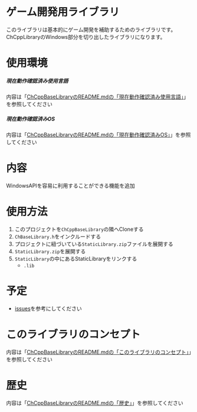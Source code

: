 # ゲーム開発用ライブラリ

このライブラリは基本的にゲーム開発を補助するためのライブラリです。<br>
ChCppLibraryのWindows部分を切り出したライブラリになります。

# 使用環境

##### 現在動作確認済み使用言語

内容は「[ChCppBaseLibraryのREADME.mdの「現在動作確認済み使用言語」](https://github.com/Chronoss0518/ChCppWinLibrary/blob/master/README.md)」を参照してください

##### 現在動作確認済みOS

内容は「[ChCppBaseLibraryのREADME.mdの「現在動作確認済みOS」](https://github.com/Chronoss0518/ChCppWinLibrary/blob/master/README.md)」を参照してください


# 内容
WindowsAPIを容易に利用することができる機能を追加

# 使用方法

1. このプロジェクトを`ChCppBaseLibrary`の隣へCloneする
2. `ChBaseLibrary.h`をインクルードする
3. プロジェクトに紐づいている`StaticLibrary.zip`ファイルを展開する
4. `StaticLibrary.zip`を展開する
5. `StaticLibrary`の中にあるStaticLibraryをリンクする
    - `.lib`

# 予定

- [issues](https://github.com/Chronoss0518/ChCppBaseLibrary/issues)を参考にしてください

# このライブラリのコンセプト

内容は「[ChCppBaseLibraryのREADME.mdの「このライブラリのコンセプト」](https://github.com/Chronoss0518/ChCppBaseLibrary/blob/master/README.md)」を参照してください

# 歴史

内容は「[ChCppBaseLibraryのREADME.mdの「歴史」](https://github.com/Chronoss0518/ChCppBaseLibrary/blob/master/README.md)」を参照してください
